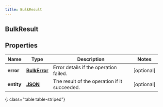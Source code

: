 ```yaml
---
title: BulkResult
---
```

## BulkResult

## Properties

|Name | Type | Description | Notes|
|------------ | ------------- | ------------- | -------------|
| **error** | [**BulkError**](BulkError.html) | Error details if the operation failed. | [optional] |
| **entity** | [**JSON**](JSON.html) | The result of the operation if it succeeded. | [optional] |
{: class="table table-striped"}


